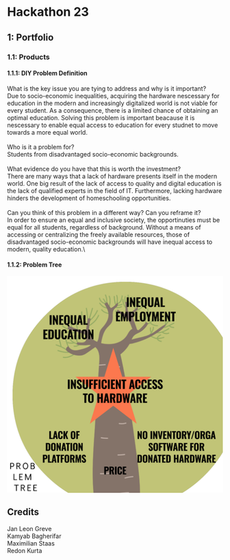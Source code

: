 # Hackathon 23
## 1: Portfolio
### 1.1: Products
#### 1.1.1: DIY Problem Definition
What is the key issue you are tying to address and why is it important?\
Due to socio-economic inequalities, acquiring the hardware nescessary for education in the modern and increasingly digitalized world is not viable for every student.
As a consequence, there is a limited chance of obtaining an optimal education.
Solving this problem is important beacause it is nescessary to enable equal access to education for every studnet to move towards a more equal world.\
\
Who is it a problem for?\
Students from disadvantaged socio-economic backgrounds.\
\
What evidence do you have that this is worth the investment?\
There are many ways that a lack of hardware presents itself in the modern world.
One big result of the lack of access to quality and digital education is the lack of qualified experts in the field of IT.
Furthermore, lacking hardware hinders the development of homeschooling opportunities.\
\
Can you think of this problem in a different way? Can you reframe it?\
In order to ensure an equal and inclusive society, the opportinuties must be equal for all students, regardless of background. 
Without a means of accessing or centralizing the freely available resources, those of disadvantaged socio-economic backgrounds will have inequal access to modern, quality education.\
#### 1.1.2: Problem Tree
![](portfolio/problem_tree.png)

## Credits
Jan Leon Greve\
Kamyab Bagherifar\
Maximilian Staas\
Redon Kurta